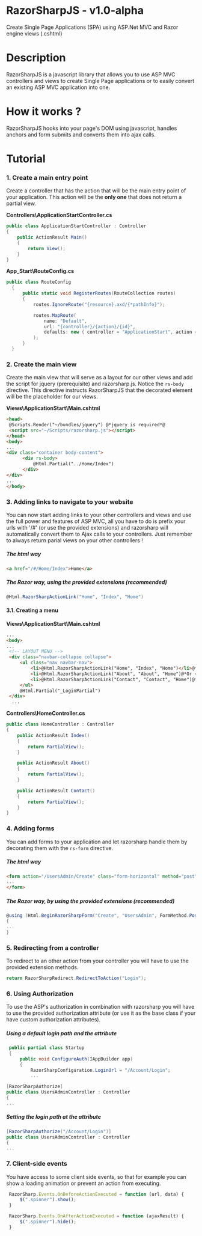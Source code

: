 # RazorSharpJS - v1.0-alpha
Create Single Page Applications (SPA) using ASP.Net MVC and Razor engine views (.cshtml)

# Description
RazorSharpJS is a javascript library that allows you to use ASP MVC controllers and views to create Single Page applications or to easily convert an existing ASP MVC application into one.

# How it works ?
RazorSharpJS hooks into your page's DOM using javascript, handles anchors and form submits and converts them into ajax calls.

# Tutorial
### 1. Create a main entry point
Create a controller that has the action that will be the main entry point of your application. This action will be the **only one** that does not return a partial view.


  **Controllers\ApplicationStartController.cs**
  ```C#
  public class ApplicationStartController : Controller
  {
      public ActionResult Main()
      {
          return View();
      }
  }
  ```
  **App_Start\RouteConfig.cs**
  ```C#
  public class RouteConfig
    {
        public static void RegisterRoutes(RouteCollection routes)
        {
            routes.IgnoreRoute("{resource}.axd/{*pathInfo}");

            routes.MapRoute(
                name: "Default",
                url: "{controller}/{action}/{id}",
                defaults: new { controller = "ApplicationStart", action = "Main", id = UrlParameter.Optional }
            );
        }
    }
  ```
### 2. Create the main view 
Create the main view that will serve as a layout for our other views and add the script for jquery (prerequisite) and razorsharp.js. Notice the `rs-body` directive. This directive instructs RazorSharpJS that the decorated element will be the placeholder for our views.


  **Views\ApplicationStart\Main.cshtml**
  ``` html
  <head>
   @Scripts.Render("~/bundles/jquery") @*jquery is required*@
   <script src="~/Scripts/razorsharp.js"></script>
  </head>
  <body>
  ...
  <div class="container body-content">
        <div rs-body>
            @Html.Partial("../Home/Index")
        </div>
  </div>
  ...
  </body>
 ```
### 3. Adding links to navigate to your website
You can now start adding links to your other controllers and views and use the full power and features of ASP MVC, all you have to do is prefix your urls with '/#' (or use the provided extensions) and razorsharp will automatically convert them to Ajax calls to your controllers. Just remember to always return parial views on your other controllers !
 
 
##### The html way
``` html
<a href="/#/Home/Index">Home</a>
```
##### The Razor way, using the provided extensions (recommended)
``` c#
@Html.RazorSharpActionLink("Home", "Index", "Home")
```

####  3.1. Creating a menu

 **Views\ApplicationStart\Main.cshtml**
 ``` html
 ...
 <body>
 ...
  <!-- LAYOUT MENU -->
  <div class="navbar-collapse collapse">
      <ul class="nav navbar-nav">
          <li>@Html.RazorSharpActionLink("Home", "Index", "Home")</li>@*Or <a href="/#/Home/Index">Home</a>*@
          <li>@Html.RazorSharpActionLink("About", "About", "Home")@*Or <a href="/#/Home/About">About</a>*@</li>
          <li>@Html.RazorSharpActionLink("Contact", "Contact", "Home")@*Or <a href="/#/Home/Contact">Contact</a>*@</li>
      </ul>
      @Html.Partial("_LoginPartial")
  </div>
   ...
 ```
 
 
 **Controllers\HomeController.cs**
 ``` c#
 public class HomeController : Controller
 {
     public ActionResult Index()
     {
         return PartialView();
     }

     public ActionResult About()
     {
         return PartialView();
     }

     public ActionResult Contact()
     {
         return PartialView();
     }
 }
 ```
### 4. Adding forms
You can add forms to your application and let razorsharp handle them by decorating them with the `rs-form` directive.

##### The html way
``` html
<form action="/UsersAdmin/Create" class="form-horizontal" method="post" role="form" rs-form>
...
</form>
```
##### The Razor way, by using the provided extensions (recommended)
``` c#
@using (Html.BeginRazorSharpForm("Create", "UsersAdmin", FormMethod.Post, new { @class = "form-horizontal", role = "form" }))
{
...
}
```
### 5. Redirecting from a controller
To redirect to an other action from your controller you will have to use the provided extension methods. 
``` c#
return RazorSharpRedirect.RedirectToAction("Login");
```

### 6. Using Authorization
To use the ASP's authorization in combination with razorsharp you will have to use the provided authorization attribute (or use it as the base class if your have custom authorization attributes).


##### Using a default login path and the attribute
``` c#
 public partial class Startup
 {
     public void ConfigureAuth(IAppBuilder app)
     {
         RazorSharpConfiguration.LoginUrl = "/Account/Login";
         ...
```

``` c#
[RazorSharpAuthorize]
public class UsersAdminController : Controller
{
...
```

##### Setting the login path at the attribute
``` c#
[RazorSharpAuthorize("/Account/Login")]
public class UsersAdminController : Controller
{
...
```

### 7. Client-side events
You have access to some client side events, so that for example you can show a loading animation or prevent an action from executing.

``` js
 RazorSharp.Events.OnBeforeActionExecuted = function (url, data) {
     $(".spinner").show();
 }

 RazorSharp.Events.OnAfterActionExecuted = function (ajaxResult) {
     $(".spinner").hide();
 }
 ```
